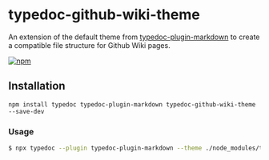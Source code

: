 # typedoc-github-wiki-theme

An extension of the default theme from [typedoc-plugin-markdown](https://github.com/tgreyuk/typedoc-plugin-markdown/tree/master/packages/typedoc-plugin-markdown) to create a compatible file structure for Github Wiki pages.

[![npm](https://img.shields.io/npm/v/typedoc-github-wiki-theme.svg)](https://www.npmjs.com/package/typedoc-github-wiki-theme)

## Installation

```shell
npm install typedoc typedoc-plugin-markdown typedoc-github-wiki-theme --save-dev
```

### Usage

```bash
$ npx typedoc --plugin typedoc-plugin-markdown --theme ./node_modules/typedoc-github-wiki-theme/dist --entryFile Home.md [args]
```
